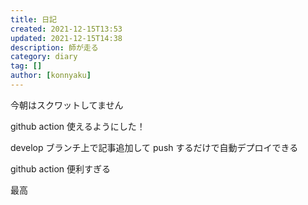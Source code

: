 ```yaml
---
title: 日記
created: 2021-12-15T13:53
updated: 2021-12-15T14:38
description: 師が走る
category: diary
tag: []
author: [konnyaku]
---
```


今朝はスクワットしてません

github action 使えるようにした！

develop ブランチ上で記事追加して push するだけで自動デプロイできる

github action 便利すぎる

最高
